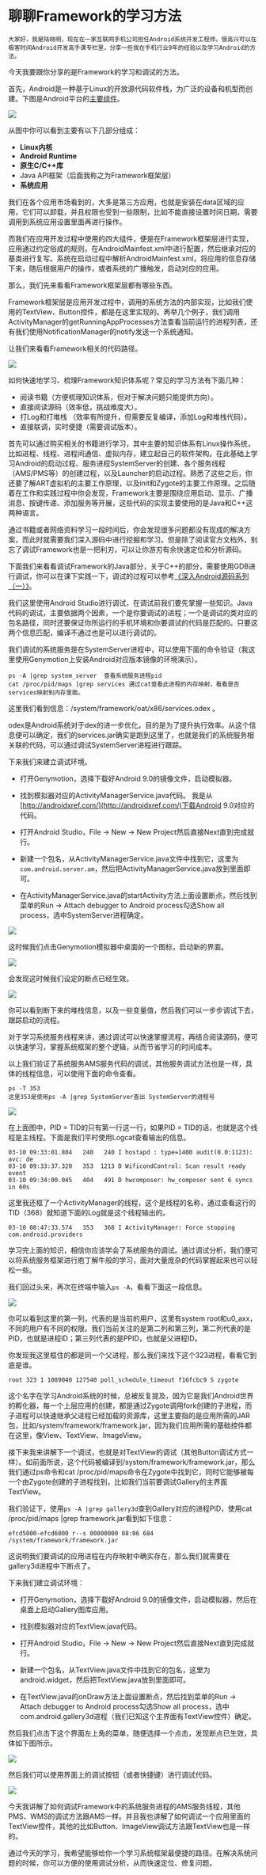# 聊聊Framework的学习方法

    大家好，我是陆晓明，现在在一家互联网手机公司担任Android系统开发工程师。很高兴可以在极客时间Android开发高手课专栏里，分享一些我在手机行业9年的经验以及学习Android的方法。

今天我要跟你分享的是Framework的学习和调试的方法。

首先，Android是一种基于Linux的开放源代码软件栈，为广泛的设备和机型而创建。下图是Android平台的[主要组件](https://developer.android.google.cn/guide/platform)。

![](https://static001.geekbang.org/resource/image/90/df/90763fd9662c8a75553dc92a78112ddf.png)

从图中你可以看到主要有以下几部分组成：

*   **Linux内核**
*   **Android Runtime**
*   **原生C/C++库**
*   Java API框架（后面我称之为Framework框架层）
*   **系统应用**

我们在各个应用市场看到的，大多是第三方应用，也就是安装在data区域的应用，它们可以卸载，并且权限也受到一些限制，比如不能直接设置时间日期，需要调用到系统应用设置里面再进行操作。

而我们在应用开发过程中使用的四大组件，便是在Framework框架层进行实现，应用通过约定俗成的规则，在AndroidMainfest.xml中进行配置，然后继承对应的基类进行复写。系统在启动过程中解析AndroidMainfest.xml，将应用的信息存储下来，随后根据用户的操作，或者系统的广播触发，启动对应的应用。

那么，我们先来看看Framework框架层都有哪些东西。

Framework框架层是应用开发过程中，调用的系统方法的内部实现，比如我们使用的TextView、Button控件，都是在这里实现的。再举几个例子，我们调用ActivityManager的getRunningAppProcesses方法查看当前运行的进程列表，还有我们使用NotificationManager的notify发送一个系统通知。

让我们来看看Framework相关的代码路径。

![](https://static001.geekbang.org/resource/image/17/d4/178ef00a181a85e85a3b75d4c60abcd4.jpg)

如何快速地学习、梳理Framework知识体系呢？常见的学习方法有下面几种：

*   阅读书籍（方便梳理知识体系，但对于解决问题只能提供方向）。
*   直接阅读源码（效率低，挑战难度大）。
*   打Log和打堆栈 （效率有所提升，但需要反复编译，添加Log和堆栈代码）。
*   直接联调，实时便捷（需要调试版本）。

首先可以通过购买相关的书籍进行学习，其中主要的知识体系有Linux操作系统，比如进程、线程、进程间通信、虚拟内存，建立起自己的软件架构。在此基础上学习Android的启动过程、服务进程SystemServer的创建、各个服务线程（AMS/PMS等）的创建过程，以及Launcher的启动过程。熟悉了这些之后，你还要了解ART虚拟机的主要工作原理，以及init和Zygote的主要工作原理。之后随着在工作和实践过程中你会发现，Framework主要是围绕应用启动、显示、广播消息、按键传递、添加服务等开展，这些代码的实现主要使用的是Java和C++这两种语言。

通过书籍或者网络资料学习一段时间后，你会发现很多问题都没有现成的解决方案，而此时就需要我们深入源码中进行挖掘和学习。但是除了阅读官方文档外，别忘了调试Framework也是一把利刃，可以让你游刃有余快速定位和分析源码。

下面我们来看看调试Framework的Java部分，关于C++的部分，需要使用GDB进行调试，你可以在课下实践一下，调试的过程可以参考[《深入Android源码系列（一）》](https://mp.weixin.qq.com/s/VSVUbaEIfrmFZMB1k49fyA)。

我们这里使用Android Studio进行调试，在调试前我们要先掌握一些知识。Java代码的调试，主要依据两个因素，一个是你要调试的进程；一个是调试的类对应的包名路径，同时还要保证你所运行的手机环境和你要调试的代码是匹配的。只要这两个信息匹配，编译不通过也是可以进行调试的。

我们调试的系统服务是在SystemServer进程中，可以使用下面的命令验证（我这里使用Genymotion上安装Android对应版本镜像的环境演示）。

```
ps -A |grep system_server  查看系统服务进程pid
cat /proc/pid/maps |grep services 通过cat查看此进程的内存映射，看看是否services映射到内存里面。

```

这里我们看到信息：/system/framework/oat/x86/services.odex 。

odex是Android系统对于dex的进一步优化，目的是为了提升执行效率。从这个信息便可以确定，我们的services.jar确实是跑到这里了，也就是我们的系统服务相关联的代码，可以通过调试SystemServer进程进行跟踪。

下来我们来建立调试环境。

*   打开Genymotion，选择下载好Android 9.0的镜像文件，启动模拟器。
    
*   找到模拟器对应的ActivityManagerService.java代码。 我是从[http://androidxref.com/](http://androidxref.com/)下载Android 9.0对应的代码。
    
*   打开Android Studio，File -> New -> New Project然后直接Next直到完成就行。
    
*   新建一个包名，从ActivityManagerService.java文件中找到它，这里为`com.android.server.am`，然后把ActivityManagerService.java放到里面即可。
    
*   在ActivityManagerService.java的startActivity方法上面设置断点，然后找到菜单的Run -> Attach debugger to Android process勾选Show all process，选中SystemServer进程确定。
    

![](https://static001.geekbang.org/resource/image/ba/f0/ba1eb6bded9167f26ae48b34a6d792f0.png)

这时候我们点击Genymotion模拟器中桌面的一个图标，启动新的界面。

![](https://static001.geekbang.org/resource/image/c9/45/c92b62d1065f967696dbdd2851037b45.png)

会发现这时候我们设定的断点已经生效。

![](https://static001.geekbang.org/resource/image/76/05/763f222e01a30c969024d8cf77dd0705.png)

你可以看到断下来的堆栈信息，以及一些变量值，然后我们可以一步步调试下去，跟踪启动的流程。

对于学习系统服务线程来讲，通过调试可以快速掌握流程，再结合阅读源码，便可以快速学习，掌握系统框架的整个逻辑，从而节省学习的时间成本。

以上我们验证了系统服务AMS服务代码的调试，其他服务调试方法也是一样，具体的线程信息，可以使用下面的命令查看。

```
ps -T 353 
这里353是使用ps -A |grep SystemServer查出 SystemServer的进程号

```

![](https://static001.geekbang.org/resource/image/62/a8/62d0d79e490a14f19422486c5da85fa8.png)

在上面图中，PID = TID的只有第一行这一行，如果PID = TID的话，也就是这个线程是主线程。下面是我们平时使用Logcat查看输出的信息。

```
03-10 09:33:01.804   240   240 I hostapd : type=1400 audit(0.0:1123): avc: de
03-10 09:33:37.320   353  1213 D WificondControl: Scan result ready event
03-10 09:34:00.045   404   491 D hwcomposer: hw_composer sent 6 syncs in 60s

```

这里我还框了一个ActivityManager的线程，这个是线程的名称，通过查看这行的TID（368）就知道下面的Log就是这个线程输出的。

```
03-10 08:47:33.574   353   368 I ActivityManager: Force stopping com.android.providers

```

学习完上面的知识，相信你应该学会了系统服务的调试。通过调试分析，我们便可以将系统服务框架进行庖丁解牛般的学习，面对大量庞杂的代码掌握起来也可以轻松一些。

我们回过头来，再次在终端中输入`ps -A`，看看下面这一段信息。

![](https://static001.geekbang.org/resource/image/29/4e/298cadbc90a1f04d02e1e116f6db464e.png)

你可以看到这里的第一列，代表的是当前的用户，这里有system root和u0\_axx，不同的用户有不同的权限。我们当前关注的是第二列和第三列，第二列代表的是PID，也就是进程ID；第三列代表的是PPID，也就是父进程ID。

你发现我这里框住的都是同一个父进程，那么我们来找下这个323进程，看看它到底是谁。

```
root 323 1 1089040 127540 poll_schedule_timeout f16fcbc9 S zygote

```

这个名字在学习Android系统的时候，总被反复提及，因为它是我们Android世界的孵化器，每一个上层应用的创建，都是通过Zygote调用fork创建的子进程，而子进程可以快速继承父进程已经加载的资源库，这里主要指的是应用所需的JAR包，比如/system/framework/framework.jar，因为我们应用所需的基础控件都在这里，像View、TextView、ImageView。

接下来我来讲解下一个调试，也就是对TextView的调试（其他Button调试方式一样）。如前面所说，这个代码被编译到/system/framework/framework.jar，那么我们通过ps命令和cat /proc/pid/maps命令在Zygote中找到它，同时它能够被每一个由Zygote创建的子进程找到，比如我们当前要调试Gallery的主界面TextView。

我们验证下，使用`ps -A |grep gallery3d`查到Gallery对应的进程PID，使用cat /proc/pid/maps |grep framework.jar看到如下信息：

```
efcd5000-efcd6000 r--s 00000000 08:06 684                                /system/framework/framework.jar

```

这说明我们要调试的应用进程在内存映射中确实存在，那么我们就需要在gallery3d进程中下断点了。

下来我们建立调试环境：

*   打开Genymotion，选择下载好Android 9.0的镜像文件，启动模拟器，然后在桌面上启动Gallery图库应用。
    
*   找到模拟器对应的TextView.java代码。
    
*   打开Android Studio，File -> New -> New Project然后直接Next直到完成就行。
    
*   新建一个包名，从TextView.java文件中找到它的包名，这里为android.widget，然后把TextView.java放到里面即可。
    
*   在TextView.java的onDraw方法上面设置断点，然后找到菜单的Run -> Attach debugger to Android process勾选Show all process，选中com.android.gallery3d进程（我们已知这个主界面有TextView控件）确定。
    

然后我们点击下这个界面左上角的菜单，随便选择一个点击，发现断点已生效，具体如下图所示。

![](https://static001.geekbang.org/resource/image/c2/85/c2a9a5a71d4bd4a02b5bee113d866b85.png)

然后我们可以使用界面上的调试按钮（或者快捷键）进行调试代码。

![](https://static001.geekbang.org/resource/image/c3/f8/c395c9f16a7c057c1076b4619dd1b5f8.png)

今天我讲解了如何调试Framework中的系统服务进程的AMS服务线程，其他PMS、WMS的调试方法跟AMS一样。并且我也讲解了如何调试一个应用里面的TextView控件，其他的比如Button、ImageView调试方法跟TextView也是一样的。

通过今天的学习，我希望能够给你一个学习系统框架最便捷的路径。在解决系统问题的时候，你可以方便的使用调试分析，从而快速定位、修复问题。
    